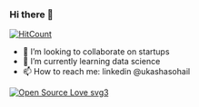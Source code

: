 ### Hi there 👋

<!--
**ukashasohail/ukashasohail** is a ✨ _special_ ✨ repository because its `README.md` (this file) appears on your GitHub profile.

Here are some ideas to get you started:

- 🔭 I’m currently working on ...
- 🌱 I’m currently learning ...
- 👯 I’m looking to collaborate on ...
- 🤔 I’m looking for help with ...
- 💬 Ask me about ...
- 📫 How to reach me: ...
- 😄 Pronouns: ...
- ⚡ Fun fact: ...
-->


[![HitCount](http://hits.dwyl.com/ukashasohail/ukashasohail.svg)](http://hits.dwyl.com/ukashasohail/ukashasohail)

- 👯 I’m looking to collaborate on startups
- 🌱 I’m currently learning data science
- 📫 How to reach me: linkedin @ukashasohail
  

[![Open Source Love svg3](https://badges.frapsoft.com/os/v3/open-source.svg?v=103)](https://github.com/ukashasohail)
